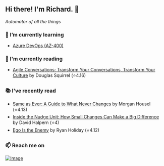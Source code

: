 ## Hi there!  I'm Richard. 👋
*Automator of all the things*

### 🌱 I’m currently learning
- [Azure DevOps (AZ-400)](https://github.com/richard-sistern/azure)

### 📖 I'm currently reading
<!-- GOODREADS-CURRENT:START -->
- [Agile Conversations: Transform Your Conversations, Transform Your Culture](https://www.goodreads.com/review/show/5614149332?utm_medium=api&utm_source=rss) by Douglas Squirrel (⭐️4.16)
<!-- GOODREADS-CURRENT:END -->

### 📚 I've recently read
<!-- GOODREADS-PREVIOUS:START -->
- [Same as Ever: A Guide to What Never Changes](https://www.goodreads.com/review/show/7371528845?utm_medium=api&utm_source=rss) by Morgan Housel (⭐️4.13)
- [Inside the Nudge Unit: How Small Changes Can Make a Big Difference](https://www.goodreads.com/review/show/2990975452?utm_medium=api&utm_source=rss) by David Halpern (⭐️4)
- [Ego Is the Enemy](https://www.goodreads.com/review/show/5075183871?utm_medium=api&utm_source=rss) by Ryan Holiday (⭐️4.12)
<!-- GOODREADS-PREVIOUS:END -->

### 📫 Reach me on
[![image](https://img.shields.io/badge/LinkedIn-0077B5?style=for-the-badge&logo=linkedin&logoColor=white "LinkedIn")](https://www.linkedin.com/in/richard-sistern-850057b4/)

